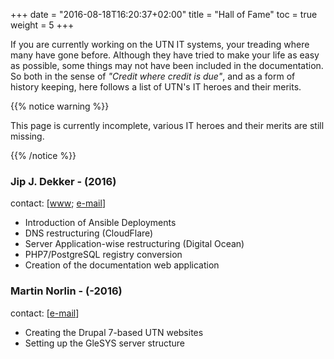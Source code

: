 +++
date = "2016-08-18T16:20:37+02:00"
title = "Hall of Fame"
toc = true
weight = 5
+++

If you are currently working on the UTN IT systems, your treading where many
have gone before. Although they have tried to make your life as easy as
possible, some things may not have been included in the documentation. So both
in the sense of *"Credit where credit is due"*, and as a form of history
keeping, here follows a list of UTN's IT heroes and their merits.

{{% notice warning %}}

This page is currently incomplete, various IT heroes and their merits are still
missing.

{{% /notice %}}

### Jip J. Dekker - (2016)

contact: \[[www](https://jip.dekker.li/); [e-mail](mailto:jip@dekker.li)\]

- Introduction of Ansible Deployments
- DNS restructuring (CloudFlare)
- Server Application-wise restructuring (Digital Ocean)
- PHP7/PostgreSQL registry conversion
- Creation of the documentation web application

### Martin Norlin - (-2016)

contact: \[[e-mail](mailto:martin.norlin@utn.se)\]

- Creating the Drupal 7-based UTN websites
- Setting up the GleSYS server structure
